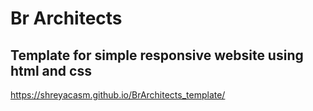 # Br Architects 
## Template for simple responsive website using html and css 

https://shreyacasm.github.io/BrArchitects_template/
